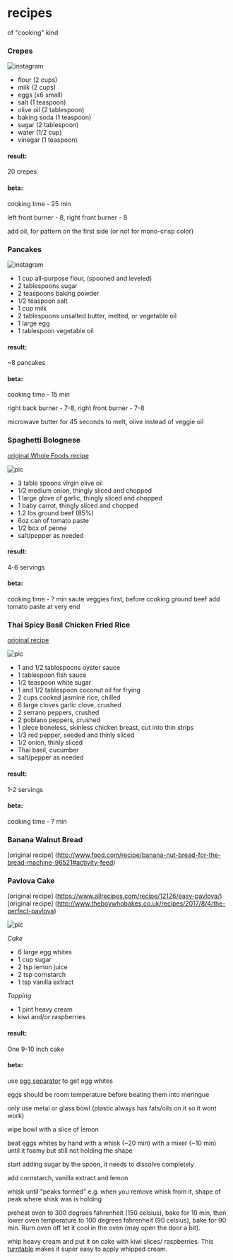# recipes
of "cooking" kind

### Crepes
![instagram](/pics/10729423_1599275110288106_1882810301_n.jpg)

- flour (2 cups)
- milk (2 cups)
- eggs (x6 small)
- salt (1 teaspoon)
- olive oil (2 tablespoon)
- baking soda (1 teaspoon)
- sugar (2 tablespoon)
- water (1/2 cup)
- vinegar (1 teaspoon)

#### result:
20 crepes

#### beta:
cooking time - 25 min

left front burner - 8, right front burner - 8

add oil, for pattern on the first side (or not for mono-crisp color)

### Pancakes
![instagram](/pics/12534655_484405111746961_2653412_n.jpg)

- 1 cup all-purpose flour, (spooned and leveled)
- 2 tablespoons sugar
- 2 teaspoons baking powder
- 1/2 teaspoon salt
- 1 cup milk
- 2 tablespoons unsalted butter, melted, or vegetable oil
- 1 large egg
- 1 tablespoon vegetable oil

#### result:
~8 pancakes

#### beta:
cooking time - 15 min

right back burner - 7-8, right front burner - 7-8

microwave butter for 45 seconds to melt, olive instead of veggie oil


### Spaghetti Bolognese

[original Whole Foods recipe](http://www.wholefoodsmarket.com/recipe/spaghetti-bolognese)

![pic](/pics/spaghetti-bolognese.jpg)

- 3 table spoons virgin olive oil
- 1/2 medium onion, thingly sliced and chopped
- 1 large glove of garlic, thingly sliced and chopped
- 1 baby carrot, thingly sliced and chopped
- 1.2 lbs ground beef (85%)
- 6oz can of tomato paste
- 1/2 box of penne
- salt/pepper as needed

#### result:
4-6 servings

#### beta:
cooking time - ? min
saute veggies first, before ccoking ground beef
add tomato paste at very end

### Thai Spicy Basil Chicken Fried Rice

[original recipe](http://allrecipes.com/recipe/145572/thai-spicy-basil-chicken-fried-rice/)

![pic](/pics/14033587_1767123723536695_740124134_n.jpg)

- 1 and 1/2 tablespoons oyster sauce 
- 1 tablespoon fish sauce 
- 1/2 teaspoon white sugar 
- 1 and 1/2 tablespoon coconut oil for frying 
- 2 cups cooked jasmine rice, chilled 
- 6 large cloves garlic clove, crushed 
- 2 serrano peppers, crushed 
- 2 poblano peppers, crushed 
- 1 piece boneless, skinless chicken breast, cut into thin strips 
- 1/3 red pepper, seeded and thinly sliced 
- 1/2 onion, thinly sliced 
- Thai basil, cucumber
- salt/pepper as needed

#### result:
1-2 servings

#### beta:
cooking time - ? min

### Banana Walnut Bread

[original recipe] (http://www.food.com/recipe/banana-nut-bread-for-the-bread-machine-96521#activity-feed)


### Pavlova Cake

[original recipe] (https://www.allrecipes.com/recipe/12126/easy-pavlova/)
[original recipe] (http://www.theboywhobakes.co.uk/recipes/2017/8/4/the-perfect-pavlova)

![pic](/pics/pavlova_cake.jpg)

_Cake_

- 6 large egg whites
- 1 cup sugar
- 2 tsp lemon juice
- 2 tsp cornstarch
- 1 tsp vanilla extract

_Topping_

- 1 pint heavy cream
- kiwi and/or raspberries

#### result:

One 9-10 inch cake

#### beta:

use [egg separator](https://www.amazon.com/gp/product/B07KKMMQJJ/) to get egg whites

eggs should be room temperature before beating them into meringue

only use metal or glass bowl (plastic always has fats/oils on it so it wont work)

wipe bowl with a slice of lemon

beat eggs whites by hand with a whisk (~20 min) with a mixer (~10 min) until it foamy but still not holding the shape

start adding sugar by the spoon, it needs to dissolve completely

add cornstarch, vanilla extract and lemon

whisk until "peaks formed" e.g. when you remove whisk from it, shape of peak where shisk was is holding 

preheat oven to 300 degrees fahrenheit (150 celsius), bake for 10 min, then lower oven temperature to 100 degrees fahrenheit (90 celsius), bake for 90 min. Rurn oven off let it cool in the oven (may open the door a bit).

whip heavy cream and put it on cake with kiwi slices/ raspberries. This [turntable](https://www.amazon.com/gp/product/B01N2YMMIG/) makes it super easy to apply whipped cream.
